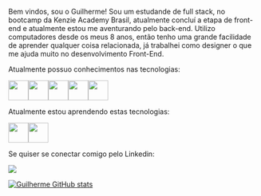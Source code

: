 Bem vindos, sou o Guilherme!
Sou um estudande de full stack, no bootcamp da Kenzie Academy Brasil, atualmente concluí a etapa de front-end e atualmente estou me aventurando pelo back-end.
Utilizo computadores desde os meus 8 anos, então tenho uma grande facilidade de aprender qualquer coisa relacionada, já trabalhei como designer o que me ajuda muito no desenvolvimento Front-End.

Atualmente possuo conhecimentos nas tecnologias:

<img width="40" height="40" src="https://cdn.jsdelivr.net/gh/devicons/devicon/icons/javascript/javascript-original.svg" /><img width="40" height="40" src="https://cdn.jsdelivr.net/gh/devicons/devicon/icons/css3/css3-original.svg" /><img width="40" height="40" src="https://cdn.jsdelivr.net/gh/devicons/devicon/icons/html5/html5-original.svg" /><img width="40" height="40" src="https://cdn.jsdelivr.net/gh/devicons/devicon/icons/react/react-original.svg" /><img width="40" height="40" src="https://cdn.jsdelivr.net/gh/devicons/devicon/icons/materialui/materialui-original.svg" />

Atualmente estou aprendendo estas tecnologias:

<img width="40" height="40" src="https://cdn.jsdelivr.net/gh/devicons/devicon/icons/nodejs/nodejs-original.svg" /><img width="40" height="40" src="https://cdn.jsdelivr.net/gh/devicons/devicon/icons/postgresql/postgresql-original.svg" />
          
Se quiser se conectar comigo pelo Linkedin:

<a href="https://www.linkedin.com/in/guilhermeschulzdaluz" target="_blank"><img src="https://img.shields.io/badge/-LinkedIn-%230077B5?style=for-the-badge&logo=linkedin&logoColor=white" target="_blank"></a>   
                             
          
          

[![Guilherme GitHub stats](https://github-readme-stats.vercel.app/api?username=GuilhermeSchulz)](https://github.com/GuilhermeSchulz/github-readme-stats)


<!--
**GuilhermeSchulz/GuilhermeSchulz** is a ✨ _special_ ✨ repository because its `README.md` (this file) appears on your GitHub profile.

Here are some ideas to get you started:

- 🔭 I’m currently working on ...
- 🌱 I’m currently learning ...
- 👯 I’m looking to collaborate on ...
- 🤔 I’m looking for help with ...
- 💬 Ask me about ...
- 📫 How to reach me: ...
- 😄 Pronouns: ...
- ⚡ Fun fact: ...
-->
